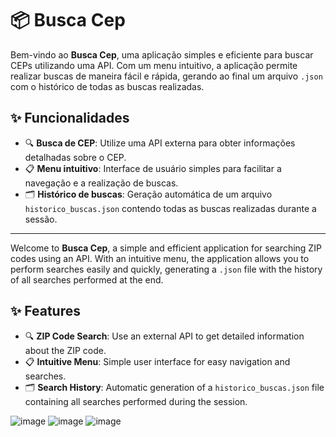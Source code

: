 # 📦 Busca Cep

Bem-vindo ao **Busca Cep**, uma aplicação simples e eficiente para buscar CEPs utilizando uma API. Com um menu intuitivo, a aplicação permite realizar buscas de maneira fácil e rápida, gerando ao final um arquivo `.json` com o histórico de todas as buscas realizadas.

## ✨ Funcionalidades

- 🔍 **Busca de CEP**: Utilize uma API externa para obter informações detalhadas sobre o CEP.
- 📋 **Menu intuitivo**: Interface de usuário simples para facilitar a navegação e a realização de buscas.
- 🗂️ **Histórico de buscas**: Geração automática de um arquivo `historico_buscas.json` contendo todas as buscas realizadas durante a sessão.

----------------

Welcome to **Busca Cep**, a simple and efficient application for searching ZIP codes using an API. With an intuitive menu, the application allows you to perform searches easily and quickly, generating a `.json` file with the history of all searches performed at the end.

## ✨ Features

- 🔍 **ZIP Code Search**: Use an external API to get detailed information about the ZIP code.
- 📋 **Intuitive Menu**: Simple user interface for easy navigation and searches.
- 🗂️ **Search History**: Automatic generation of a `historico_buscas.json` file containing all searches performed during the session.


![image](https://github.com/gebher77/BuscaCep/assets/169497254/683e44d0-8ff4-41ca-b485-d08b7f6ab6bd)
![image](https://github.com/gebher77/BuscaCep/assets/169497254/be161051-ab52-4cf4-835a-184b0fc059dc)
![image](https://github.com/gebher77/BuscaCep/assets/169497254/a383bbbb-4217-4329-bc36-8c6ab87c149a)
